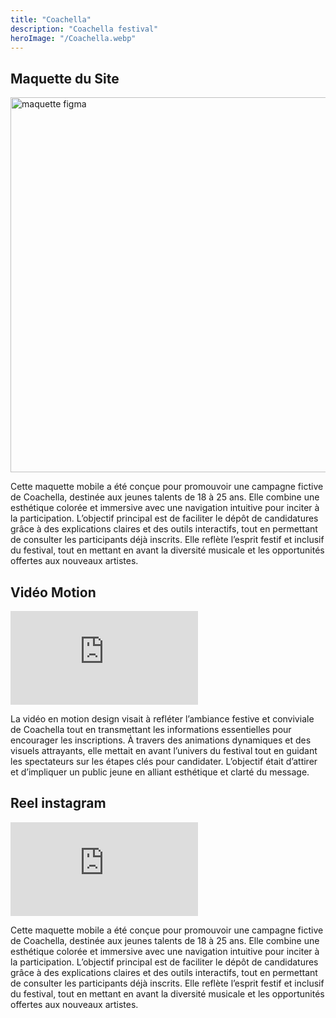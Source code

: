```yaml
---
title: "Coachella"
description: "Coachella festival"
heroImage: "/Coachella.webp"
---
```


<section class="flex flex-col p-4 border-4 border-grayish-blue rounded"> 
  <h2 class="mb-4 font-Aquire text-white text-xl lg:text-2xl">Maquette du Site</h2>

  <div class="flex flex-col md:flex-row justify-start overflow-hidden gap-4">
    <div class="w-full md:max-w-2xl max-h-[20em] md:max-h-[30em] overflow-auto p-2">
      <img src="/maquette-coachella.webp" alt="maquette figma" class="w-full" width="800" height="600" />
    </div>
    <p class="font-Merriweather text-base text-white max-w-full md:max-w-md">
      Cette maquette mobile a été conçue pour promouvoir une campagne fictive de Coachella, destinée aux jeunes talents de 18 à 25 ans. Elle combine une esthétique colorée et immersive avec une navigation intuitive pour inciter à la participation.
      L’objectif principal est de faciliter le dépôt de candidatures grâce à des explications claires et des outils interactifs, tout en permettant de consulter les participants déjà inscrits. Elle reflète l’esprit festif et inclusif du festival, tout en mettant en avant la diversité musicale et les opportunités offertes aux nouveaux artistes.
    </p>
  </div>
</section>

<section class="flex flex-col justify-center mt-8 border-4 border-grayish-blue p-4 rounded">
  <h2 class="mb-4 font-Aquire text-white text-xl lg:text-2xl">Vidéo Motion</h2>

  <iframe class="rounded-lg w-full h-64 lg:w-[700px] lg:h-[400px]" src="https://www.youtube.com/embed/oVxsbU4zW44" title="Coachella motion design" frameborder="0" allow="accelerometer; autoplay; clipboard-write; encrypted-media; gyroscope; picture-in-picture" allowfullscreen></iframe>
  <p class="font-Merriweather text-base text-white w-full mt-4">
     La vidéo en motion design visait à refléter l’ambiance festive et conviviale de Coachella tout en transmettant les informations essentielles pour encourager les inscriptions. À travers des animations dynamiques et des visuels attrayants, elle mettait en avant l’univers du festival tout en guidant les spectateurs sur les étapes clés pour candidater. L’objectif était d’attirer et d’impliquer un public jeune en alliant esthétique et clarté du message.
  </p>
</section>

<section class="flex flex-col lg:flex-row gap-4"> 
  <div class="flex flex-col items-center mt-8 border-4 border-grayish-blue p-4 rounded">
    <h2 class="mb-4 font-Aquire text-white text-xl lg:text-2xl">Reel instagram</h2>
    <div class="w-full lg:w-[700px]">
      <iframe class="rounded-lg w-full h-64 lg:h-[400px]" src="https://www.youtube.com/embed/oVxsbU4zW44" title="Coachella motion design" frameborder="0" allow="accelerometer; autoplay; clipboard-write; encrypted-media; gyroscope; picture-in-picture" allowfullscreen></iframe>
    </div>
  </div>
  <div class="flex flex-col justify-center mt-8 border-4 border-grayish-blue p-4 rounded">
    <p class="font-Merriweather text-base text-white w-full mt-4">
      Cette maquette mobile a été conçue pour promouvoir une campagne fictive de Coachella, destinée aux jeunes talents de 18 à 25 ans. Elle combine une esthétique colorée et immersive avec une navigation intuitive pour inciter à la participation. L’objectif principal est de faciliter le dépôt de candidatures grâce à des explications claires et des outils interactifs, tout en permettant de consulter les participants déjà inscrits. Elle reflète l’esprit festif et inclusif du festival, tout en mettant en avant la diversité musicale et les opportunités offertes aux nouveaux artistes.
    </p>
  </div>
</section>
